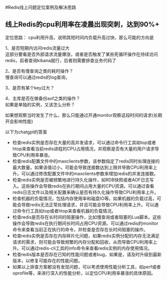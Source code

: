 #Redis线上问题定位案例及解决思路

## 线上Redis的cpu利用率在凌晨出现突刺，达到90%+
定位思路：
cpu利用升高，说明其短时间内负载升高过快，那么可能的方向是

1、是否短期内访问redis流量过大    
    这部分要看是否外部请求流量爆涨，或者是否触发了某些死循环操作在持续访问redis，前者查询kibana就行，后者则需要排查业务代码了

2、是否有慢查询之类的耗时操作？    
    慢查询可以通过redis的log查询，

3、是否有某个key过大？

4、主库是否在做备份aof之类的操作？    
    如果是单独的实例，又该怎么分析？

如果想观察当时发生了什么，那么只能通过开通monitor观察这段时间的请求(长期开会影响性能)

以下为chatgpt的答案
- 检查redis实例是否存在大量的高并发请求，可以通过命令行工具如top或者htop来查看当前redis进程的CPU占用情况，并观察是否有大量的用户请求导致CPU利用率暴涨。
- 检查redis配置文件中的maxclients参数，该参数指定了redis同时处理连接的最大数量。如果该值过小，可能会导致连接数达到上限并导致CPU利用率上升。可以通过修改配置文件中的maxclients参数来增加redis的并发连接数。
- 检查redis实例是否被频繁地进行持久化操作，如RDB快照或者AOF日志写入。这些操作会导致redis在执行期间占用大量的CPU资源。可以通过查看redis日志文件以及相关配置来确认是否有持久化操作导致CPU利用率上升。
- 检查机器的负载情况，包括内存使用率和磁盘IO等。如果机器的负载过高，可能会导致redis无法正常处理请求，并且可能会导致CPU利用率上升。可以通过命令行工具如top或者htop来查看机器的负载情况。
- 检查redis是否存在长时间的阻塞操作，比如慢查询或者阻塞的Lua脚本。这些操作会导致redis在执行期间长时间占用CPU资源。可以通过redis的monitor命令来查看当前正在执行的命令，并检查是否存在长时间阻塞的操作。
- 检查redis实例是否存在内存碎片化问题，如果redis实例分配的内存无法满足请求的需求，则可能会导致频繁的内存分配和回收，从而导致CPU利用率上升。可以通过redis-cli工具的info命令来查看redis实例的内存使用情况。
- 检查redis版本是否存在已知的性能问题或者bug，如果是，请及时升级到最新版本，以修复可能存在的性能问题。
- 如果以上排查方案都没有发现问题，可以考虑使用性能分析工具，如perf或者oprofile等，来进行深入的性能分析，以定位CPU利用率暴涨的具体原因。





